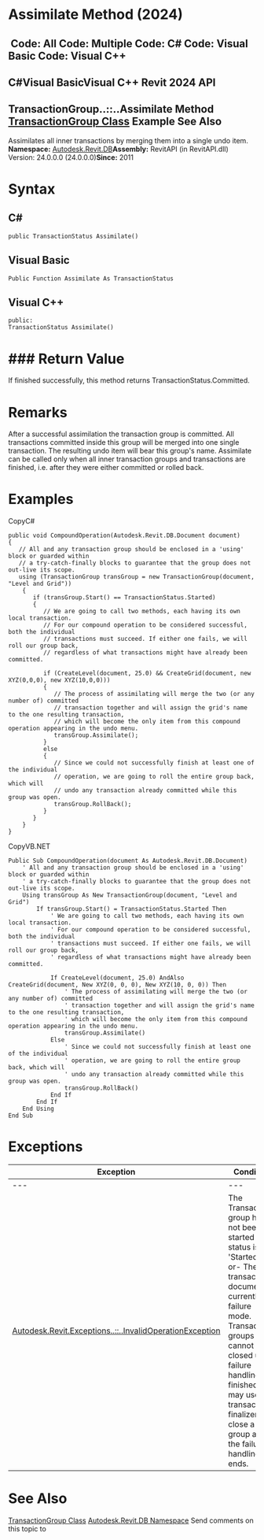 # Assimilate Method (2024)

﻿
 Code: All Code: Multiple Code: C# Code: Visual Basic Code: Visual C++   
---  
C#Visual BasicVisual C++
Revit 2024 API  
---  
TransactionGroup..::..Assimilate Method   
[TransactionGroup Class](f1113d30-4c36-7844-1537-aad7f095cea0.md "TransactionGroup Class") Example See Also  
---  
Assimilates all inner transactions by merging them into a single undo item. 
**Namespace:** [Autodesk.Revit.DB](87546ba7-461b-c646-cbb1-2cb8f5bff8b2.md "Autodesk.Revit.DB Namespace")**Assembly:** RevitAPI (in RevitAPI.dll) Version: 24.0.0.0 (24.0.0.0)**Since:** 2011 
# Syntax
C#  
---  
```text
public TransactionStatus Assimilate()
```
  
Visual Basic  
---  
```text
Public Function Assimilate As TransactionStatus
```
  
Visual C++  
---  
```text
public:
TransactionStatus Assimilate()
```
  
# ### Return Value
If finished successfully, this method returns TransactionStatus.Committed. 
# Remarks
After a successful assimilation the transaction group is committed.
All transactions committed inside this group will be merged into one single transaction. The resulting undo item will bear this group's name.
Assimilate can be called only when all inner transaction groups and transactions are finished, i.e. after they were either committed or rolled back.
# Examples
CopyC#
```text
public void CompoundOperation(Autodesk.Revit.DB.Document document)
{
   // All and any transaction group should be enclosed in a 'using' block or guarded within 
   // a try-catch-finally blocks to guarantee that the group does not out-live its scope.
   using (TransactionGroup transGroup = new TransactionGroup(document, "Level and Grid"))
    {
       if (transGroup.Start() == TransactionStatus.Started)
       {
          // We are going to call two methods, each having its own local transaction.
          // For our compound operation to be considered successful, both the individual
          // transactions must succeed. If either one fails, we will roll our group back,
          // regardless of what transactions might have already been committed.

          if (CreateLevel(document, 25.0) && CreateGrid(document, new XYZ(0,0,0), new XYZ(10,0,0)))
          {
             // The process of assimilating will merge the two (or any number of) committed
             // transaction together and will assign the grid's name to the one resulting transaction,
             // which will become the only item from this compound operation appearing in the undo menu.
             transGroup.Assimilate();
          }
          else
          {
             // Since we could not successfully finish at least one of the individual
             // operation, we are going to roll the entire group back, which will
             // undo any transaction already committed while this group was open.
             transGroup.RollBack();
          }
       }
    }
}
```

CopyVB.NET
```text
Public Sub CompoundOperation(document As Autodesk.Revit.DB.Document)
    ' All and any transaction group should be enclosed in a 'using' block or guarded within 
    ' a try-catch-finally blocks to guarantee that the group does not out-live its scope.
    Using transGroup As New TransactionGroup(document, "Level and Grid")
        If transGroup.Start() = TransactionStatus.Started Then
            ' We are going to call two methods, each having its own local transaction.
            ' For our compound operation to be considered successful, both the individual
            ' transactions must succeed. If either one fails, we will roll our group back,
            ' regardless of what transactions might have already been committed.

            If CreateLevel(document, 25.0) AndAlso CreateGrid(document, New XYZ(0, 0, 0), New XYZ(10, 0, 0)) Then
                ' The process of assimilating will merge the two (or any number of) committed
                ' transaction together and will assign the grid's name to the one resulting transaction,
                ' which will become the only item from this compound operation appearing in the undo menu.
                transGroup.Assimilate()
            Else
                ' Since we could not successfully finish at least one of the individual
                ' operation, we are going to roll the entire group back, which will
                ' undo any transaction already committed while this group was open.
                transGroup.RollBack()
            End If
        End If
    End Using
End Sub
```

# Exceptions
| Exception | Condition |
| --- | --- |
| --- | --- |
| [Autodesk.Revit.Exceptions..::..InvalidOperationException](9e715f03-3884-e539-4dd6-8d7545733adc.md "InvalidOperationException Class") | The Transaction group has not been started (its status is not 'Started').. -or- The transaction's document is currently in failure mode. Transaction groups cannot be closed until failure handling is finished. You may use a transaction finalizer to close a group after the failure handling ends. |

# See Also
[TransactionGroup Class](f1113d30-4c36-7844-1537-aad7f095cea0.md "TransactionGroup Class")
[Autodesk.Revit.DB Namespace](87546ba7-461b-c646-cbb1-2cb8f5bff8b2.md "Autodesk.Revit.DB Namespace")
Send comments on this topic to 